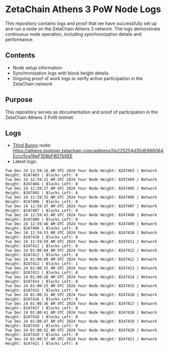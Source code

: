 # ZetaChain Athens 3 PoW Node Logs
This repository contains logs and proof that we have successfully set up and run a node on the ZetaChain Athens 3 network. The logs demonstrate continuous node operation, including synchronization details and performance.

## Contents
- Node setup information
- Synchronization logs with block height details
- Ongoing proof of work logs to verify active participation in the ZetaChain network

## Purpose
This repository serves as documentation and proof of participation in the ZetaChain Athens 3 PoW testnet.

## Logs

- [Third Bunny](https://thirdbunny.xyz/) node: https://athens.explorer.zetachain.com/address/0x225254d35dE666064Eccc5ce16eF1D8bF8D7b5EE
- Latest logs:
```
Tue Dec 24 12:59:16 AM UTC 2024 Your Node Height: 8247403 | Network Height: 8247403 | Blocks Left: 0
Tue Dec 24 12:59:21 AM UTC 2024 Your Node Height: 8247404 | Network Height: 8247404 | Blocks Left: 0
Tue Dec 24 12:59:27 AM UTC 2024 Your Node Height: 8247405 | Network Height: 8247405 | Blocks Left: 0
Tue Dec 24 12:59:32 AM UTC 2024 Your Node Height: 8247406 | Network Height: 8247406 | Blocks Left: 0
Tue Dec 24 12:59:37 AM UTC 2024 Your Node Height: 8247407 | Network Height: 8247407 | Blocks Left: 0
Tue Dec 24 12:59:43 AM UTC 2024 Your Node Height: 8247408 | Network Height: 8247408 | Blocks Left: 0
Tue Dec 24 12:59:48 AM UTC 2024 Your Node Height: 8247409 | Network Height: 8247409 | Blocks Left: 0
Tue Dec 24 12:59:53 AM UTC 2024 Your Node Height: 8247410 | Network Height: 8247410 | Blocks Left: 0
Tue Dec 24 12:59:59 AM UTC 2024 Your Node Height: 8247411 | Network Height: 8247411 | Blocks Left: 0
Tue Dec 24 01:00:04 AM UTC 2024 Your Node Height: 8247412 | Network Height: 8247412 | Blocks Left: 0
Tue Dec 24 01:00:09 AM UTC 2024 Your Node Height: 8247412 | Network Height: 8247413 | Blocks Left: 1
Tue Dec 24 01:00:15 AM UTC 2024 Your Node Height: 8247413 | Network Height: 8247413 | Blocks Left: 0
Tue Dec 24 01:00:20 AM UTC 2024 Your Node Height: 8247414 | Network Height: 8247414 | Blocks Left: 0
Tue Dec 24 01:00:25 AM UTC 2024 Your Node Height: 8247415 | Network Height: 8247415 | Blocks Left: 0
Tue Dec 24 01:00:31 AM UTC 2024 Your Node Height: 8247416 | Network Height: 8247416 | Blocks Left: 0
Tue Dec 24 01:00:36 AM UTC 2024 Your Node Height: 8247417 | Network Height: 8247417 | Blocks Left: 0
Tue Dec 24 01:00:41 AM UTC 2024 Your Node Height: 8247418 | Network Height: 8247418 | Blocks Left: 0
Tue Dec 24 01:00:47 AM UTC 2024 Your Node Height: 8247419 | Network Height: 8247419 | Blocks Left: 0
Tue Dec 24 01:00:52 AM UTC 2024 Your Node Height: 8247420 | Network Height: 8247420 | Blocks Left: 0
Tue Dec 24 01:00:57 AM UTC 2024 Your Node Height: 8247421 | Network Height: 8247421 | Blocks Left: 0
```
